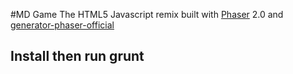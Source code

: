 #MD Game
The HTML5 Javascript remix built with [Phaser](http://phaser.io) 2.0 and [generator-phaser-official](http://github.com/codevinsky/generator-phaser-official)

## Install then run grunt
